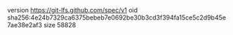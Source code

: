 version https://git-lfs.github.com/spec/v1
oid sha256:4e24b7329ca6375bebeb7e0692be30b3cd3f394fa15ce5c2d9b45e7ae38e2af3
size 58828
